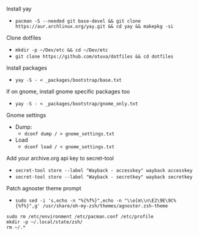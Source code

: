 Install yay

- `pacman -S --needed git base-devel && git clone https://aur.archlinux.org/yay.git && cd yay && makepkg -si`

Clone dotfiles

- `mkdir -p ~/Dev/etc && cd ~/Dev/etc`
- `git clone https://github.com/otuva/dotfiles && cd dotfiles`

Install packages

- `yay -S - < _packages/bootstrap/base.txt`

If on gnome, install gnome specific packages too

- `yay -S - < _packages/bootstrap/gnome_only.txt`

Gnome settings

- Dump:
    - `dconf dump / > gnome_settings.txt`
- Load
    - `dconf load / < gnome_settings.txt`

Add your archive.org api key to secret-tool

- `secret-tool store --label "Wayback - accesskey" wayback accesskey`
- `secret-tool store --label "Wayback - secretkey" wayback secretkey`

Patch agnoster theme prompt

- `sudo sed -i 's,echo -n "%{%f%}",echo -n "\\e[m\\n\E2\9E\9C%{%f%}",g' /usr/share/oh-my-zsh/themes/agnoster.zsh-theme`

```
sudo rm /etc/environment /etc/pacman.conf /etc/profile
mkdir -p ~/.local/state/zsh/
rm ~/.*
```
